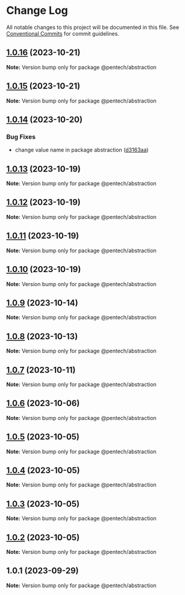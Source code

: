 # Change Log

All notable changes to this project will be documented in this file.
See [Conventional Commits](https://conventionalcommits.org) for commit guidelines.

## [1.0.16](https://github.com/nvqh01/pentech/compare/@pentech/abstraction@1.0.15...@pentech/abstraction@1.0.16) (2023-10-21)

**Note:** Version bump only for package @pentech/abstraction

## [1.0.15](https://github.com/nvqh01/pentech/compare/@pentech/abstraction@1.0.14...@pentech/abstraction@1.0.15) (2023-10-21)

**Note:** Version bump only for package @pentech/abstraction

## [1.0.14](https://github.com/nvqh01/pentech/compare/@pentech/abstraction@1.0.13...@pentech/abstraction@1.0.14) (2023-10-20)

### Bug Fixes

- change value name in package abstraction ([d3163aa](https://github.com/nvqh01/pentech/commit/d3163aa65321af497e3a08a8508f54a56b264034))

## [1.0.13](https://github.com/nvqh01/pentech/compare/@pentech/abstraction@1.0.12...@pentech/abstraction@1.0.13) (2023-10-19)

**Note:** Version bump only for package @pentech/abstraction

## [1.0.12](https://github.com/nvqh01/pentech/compare/@pentech/abstraction@1.0.11...@pentech/abstraction@1.0.12) (2023-10-19)

**Note:** Version bump only for package @pentech/abstraction

## [1.0.11](https://github.com/nvqh01/pentech/compare/@pentech/abstraction@1.0.10...@pentech/abstraction@1.0.11) (2023-10-19)

**Note:** Version bump only for package @pentech/abstraction

## [1.0.10](https://github.com/nvqh01/pentech/compare/@pentech/abstraction@1.0.9...@pentech/abstraction@1.0.10) (2023-10-19)

**Note:** Version bump only for package @pentech/abstraction

## [1.0.9](https://github.com/nvqh01/pentech/compare/@pentech/abstraction@1.0.8...@pentech/abstraction@1.0.9) (2023-10-14)

**Note:** Version bump only for package @pentech/abstraction

## [1.0.8](https://github.com/nvqh01/pentech/compare/@pentech/abstraction@1.0.7...@pentech/abstraction@1.0.8) (2023-10-13)

**Note:** Version bump only for package @pentech/abstraction

## [1.0.7](https://github.com/nvqh01/pentech/compare/@pentech/abstraction@1.0.6...@pentech/abstraction@1.0.7) (2023-10-11)

**Note:** Version bump only for package @pentech/abstraction

## [1.0.6](https://github.com/nvqh01/pentech/compare/@pentech/abstraction@1.0.5...@pentech/abstraction@1.0.6) (2023-10-06)

**Note:** Version bump only for package @pentech/abstraction

## [1.0.5](https://github.com/nvqh01/pentech/compare/@pentech/abstraction@1.0.4...@pentech/abstraction@1.0.5) (2023-10-05)

**Note:** Version bump only for package @pentech/abstraction

## [1.0.4](https://github.com/nvqh01/pentech/compare/@pentech/abstraction@1.0.3...@pentech/abstraction@1.0.4) (2023-10-05)

**Note:** Version bump only for package @pentech/abstraction

## [1.0.3](https://github.com/nvqh01/pentech/compare/@pentech/abstraction@1.0.2...@pentech/abstraction@1.0.3) (2023-10-05)

**Note:** Version bump only for package @pentech/abstraction

## [1.0.2](https://github.com/nvqh01/pentech/compare/@pentech/abstraction@1.0.1...@pentech/abstraction@1.0.2) (2023-10-05)

**Note:** Version bump only for package @pentech/abstraction

## 1.0.1 (2023-09-29)

**Note:** Version bump only for package @pentech/abstraction
